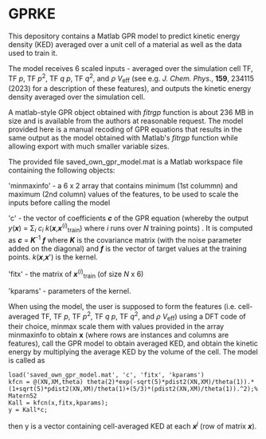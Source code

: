 # GPRKE
This depository contains a Matlab GPR model to predict kinetic energy density (KED) averaged over a unit cell of a material as well as the data used to train it.

The model receives 6 scaled inputs - averaged over the simulation cell TF, TF _p_, TF _p_<sup>2</sup>, TF _q p_, TF _q_<sup>2</sup>, and _ρ V_<sub>eff</sub> (see e.g. *J. Chem. Phys*., **159**, 234115 (2023) for a description of these features), and outputs the kinetic energy density averaged over the simulation cell. 

A matlab-style GPR object obtained with *fitrgp* function is about 236 MB in size and is available from the authors at reasonable request.
The model provided here is a manual recoding of GPR equations that results in the same output as the model obtained with Matlab's *fitrgp* function while allowing export with much smaller variable sizes.

The provided file saved_own_gpr_model.mat is a Matlab workspace file containing the following objects: 

'minmaxinfo' - a 6 x 2 array that contains minimum (1st colummn) and maximum (2nd column) values of the features, to be used to scale the inputs before calling the model 

'c' - the vector of coefficients **_c_** of the GPR equation (whereby the output _y_(**_x_**) = Σ<sub>_i_</sub> _c_<sub>_i_</sub> _k_(**_x_**,**_x_**<sup>(_i_)</sup><sub>train</sub>) where _i_ runs over _N_ training points) . It is computed as **_c_** = **_K_**<sup>-1</sup> **_f_** where **_K_** is the covariance matrix (with the noise parameter added on the diagonal) and **_f_** is the vector of target values at the training points. _k_(**_x_**,**_x_**') is the kernel.

'fitx' - the matrix of **_x_**<sup>(_i_)</sup><sub>train</sub> (of size _N_ x 6)

'kparams' - parameters of the kernel.

When using the model, the user is supposed to form the features (i.e. cell-averaged TF, TF _p_, TF _p_<sup>2</sup>, TF _q p_, TF _q_<sup>2</sup>, and _ρ V_<sub>eff</sub>) using a DFT code of their choice, minmax scale them with values provided in the array minmaxinfo to obtain **x** (where rows are instances and columns are features), call the GPR model to obtain averaged KED, and obtain the kinetic energy by multiplying the average KED by the volume of the cell. The model is called as 

    load('saved_own_gpr_model.mat', 'c', 'fitx', 'kparams')
    kfcn = @(XN,XM,theta) theta(2)*exp(-sqrt(5)*pdist2(XN,XM)/theta(1)).*(1+sqrt(5)*pdist2(XN,XM)/theta(1)+(5/3)*(pdist2(XN,XM)/theta(1)).^2);% Matern52
    Kall = kfcn(x,fitx,kparams); 
    y = Kall*c; 

then y is a vector containing cell-averaged KED at each **_x_**<sup>_j_</sup> (row of matrix **_x_**).
